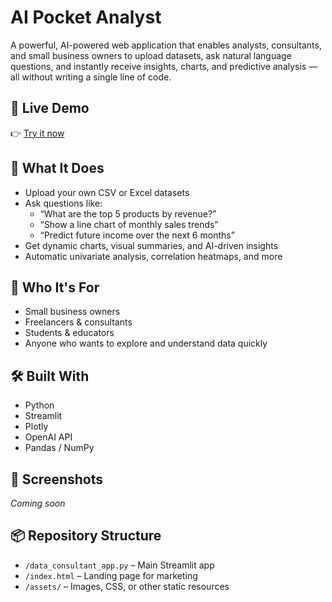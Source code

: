 # AI Pocket Analyst

A powerful, AI-powered web application that enables analysts, consultants, and small business owners to upload datasets, ask natural language questions, and instantly receive insights, charts, and predictive analysis — all without writing a single line of code.

## 🚀 Live Demo

👉 [Try it now](https://pocketanalystai.streamlit.app)

## 🧠 What It Does

- Upload your own CSV or Excel datasets
- Ask questions like:
  - “What are the top 5 products by revenue?”
  - “Show a line chart of monthly sales trends”
  - “Predict future income over the next 6 months”
- Get dynamic charts, visual summaries, and AI-driven insights
- Automatic univariate analysis, correlation heatmaps, and more

## 🎯 Who It's For

- Small business owners
- Freelancers & consultants
- Students & educators
- Anyone who wants to explore and understand data quickly

## 🛠 Built With

- Python
- Streamlit
- Plotly
- OpenAI API
- Pandas / NumPy

## 📸 Screenshots

*Coming soon*

## 📦 Repository Structure

- `/data_consultant_app.py` – Main Streamlit app
- `/index.html` – Landing page for marketing
- `/assets/` – Images, CSS, or other static resources

